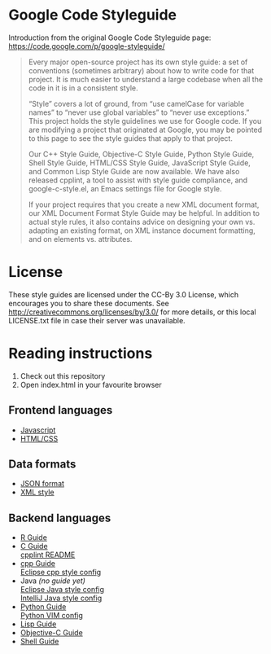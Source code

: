 # Google Code Styleguide

Introduction from the original Google Code Styleguide page: https://code.google.com/p/google-styleguide/

> Every major open-source project has its own style guide: a set of conventions (sometimes arbitrary) about how to write code for that project.
> It is much easier to understand a large codebase when all the code in it is in a consistent style.
>
> “Style” covers a lot of ground, from “use camelCase for variable names” to “never use global variables” to “never use exceptions.”
> This project holds the style guidelines we use for Google code.
> If you are modifying a project that originated at Google, you may be pointed to this page to see the style guides that apply to that project.
>
> Our C++ Style Guide, Objective-C Style Guide, Python Style Guide, Shell Style Guide, HTML/CSS Style Guide, JavaScript Style Guide,
> and Common Lisp Style Guide are now available. We have also released cpplint, a tool to assist with style guide compliance,
> and google-c-style.el, an Emacs settings file for Google style.
>
> If your project requires that you create a new XML document format, our XML Document Format Style Guide may be helpful.
> In addition to actual style rules, it also contains advice on designing your own vs. adapting an existing format, on XML instance document formatting, and on elements vs. attributes.

# License

These style guides are licensed under the CC-By 3.0 License, which encourages you to share these documents.
See http://creativecommons.org/licenses/by/3.0/ for more details, or this local LICENSE.txt file in case their server was unavailable.

# Reading instructions

1. Check out this repository
2. Open index.html in your favourite browser

<section>
	<h2>
		Frontend languages
	</h2>
	<ul>
		<li>
			<a href="javascriptguide.xml">Javascript</a>
		</li>
		<li>
			<a href="htmlcssguide.xml">HTML/CSS</a>
		</li>
	</ul>
</section>

<section>
	<h2>
		Data formats
	</h2>
	<ul>
		<li>
			<a href="jsoncstyleguide.xml">JSON format</a>
		</li>
		<li>
			<a href="xmlstyle.html">XML style</a>
		</li>
	</ul>
</section>

<section>
	<h2>
		Backend languages
	</h2>
	<ul>
		<li>
			<a href="Rguide.xml">R Guide</a>
		</li>
		<li>
			<a href="google-c-style.el">C Guide</a>
			<div class="editor_config">
				<a href="cpplint/README">cpplint README</a>
			</div>
		</li>
		<li>
			<a href="cppguide.xml">cpp Guide</a> <br/>
			<div class="editor_config">
				<a href="eclipse-cpp-google-style.xml">Eclipse cpp style config</a>
			</div>
		</li>
		<li>
			Java <em>(no guide yet)</em>
			<div class="editor_config">
				<a href="eclipse-java-google-style.xml">Eclipse Java style config</a> <br/>
				<a href="intellij-java-google-style.xml">IntelliJ Java style config</a>
			</div>
		</li>
		<li>
			<a href="pyguide.html">Python Guide</a>
			<div class="editor_config">
				<a href="google_python_style.vim">Python VIM config</a>
			</div>
		</li>
		<li>
			<a href="lispguide.xml">Lisp Guide</a>
		</li>
		<li>
			<a href="objcguide.xml">Objective-C Guide</a>
		</li>
		<li>
			<a href="shell.xml">Shell Guide</a>
		</li>
	</ul>
</section>